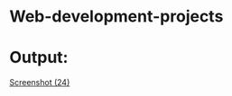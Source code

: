 # Web-development-projects

# Output:
[Screenshot (24)](https://user-images.githubusercontent.com/110041273/229441089-24ef0fc2-e043-424d-b804-5ae7c292f304.png)
